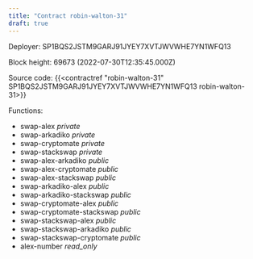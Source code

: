 ```yaml
---
title: "Contract robin-walton-31"
draft: true
---
```

Deployer: SP1BQS2JSTM9GARJ91JYEY7XVTJWVWHE7YN1WFQ13


 



Block height: 69673 (2022-07-30T12:35:45.000Z)

Source code: {{<contractref "robin-walton-31" SP1BQS2JSTM9GARJ91JYEY7XVTJWVWHE7YN1WFQ13 robin-walton-31>}}

Functions:

* swap-alex _private_
* swap-arkadiko _private_
* swap-cryptomate _private_
* swap-stackswap _private_
* swap-alex-arkadiko _public_
* swap-alex-cryptomate _public_
* swap-alex-stackswap _public_
* swap-arkadiko-alex _public_
* swap-arkadiko-stackswap _public_
* swap-cryptomate-alex _public_
* swap-cryptomate-stackswap _public_
* swap-stackswap-alex _public_
* swap-stackswap-arkadiko _public_
* swap-stackswap-cryptomate _public_
* alex-number _read_only_
